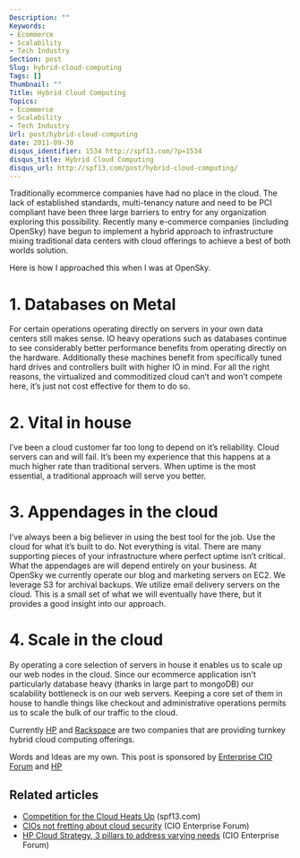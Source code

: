 ```yaml
---
Description: ""
Keywords:
- Ecommerce
- Scalability
- Tech Industry
Section: post
Slug: hybrid-cloud-computing
Tags: []
Thumbnail: ""
Title: Hybrid Cloud Computing
Topics:
- Ecommerce
- Scalability
- Tech Industry
Url: post/hybrid-cloud-computing
date: 2011-09-30
disqus_identifier: 1534 http://spf13.com/?p=1534
disqus_title: Hybrid Cloud Computing
disqus_url: http://spf13.com/post/hybrid-cloud-computing/
---
```


Traditionally ecommerce companies have had no place in the cloud. The
lack of established standards, multi-tenancy nature and need to be PCI
compliant have been three large barriers to entry for any organization
exploring this possibility. Recently many e-commerce companies
(including OpenSky) have begun to implement a hybrid approach to
infrastructure mixing traditional data centers with cloud offerings to
achieve a best of both worlds solution.

Here is how I approached this when I was at OpenSky.

# 1. Databases on Metal


For certain operations operating directly on servers in your own data
centers still makes sense. IO heavy operations such as databases
continue to see considerably better performance benefits from operating
directly on the hardware. Additionally these machines benefit from
specifically tuned hard drives and controllers built with higher IO in
mind. For all the right reasons, the virtualized and commoditized cloud
can’t and won’t compete here, it’s just not cost effective for them to
do so.

# 2. Vital in house

I’ve been a cloud customer far too long to depend on it’s reliability.
Cloud servers can and will fail. It’s been my experience that this
happens at a much higher rate than traditional servers. When uptime is
the most essential, a traditional approach will serve you better.

# 3. Appendages in the cloud

I’ve always been a big believer in using the best tool for the job. Use
the cloud for what it’s built to do. Not everything is vital. There are
many supporting pieces of your infrastructure where perfect uptime isn’t
critical. What the appendages are will depend entirely on your business.
At OpenSky we currently operate our blog and marketing servers on EC2.
We leverage S3 for archival backups. We utilize email delivery servers
on the cloud. This is a small set of what we will eventually have there,
but it provides a good insight into our approach.

# 4. Scale in the cloud

By operating a core selection of servers in house it enables us to scale
up our web nodes in the cloud. Since our ecommerce application isn’t
particularly database heavy (thanks in large part to mongoDB) our
scalability bottleneck is on our web servers. Keeping a core set of them
in house to handle things like checkout and administrative operations
permits us to scale the bulk of our traffic to the cloud.

Currently [HP](http://www.hpcloud.com/) and
[Rackspace](http://www.rackspace.com/) are two companies that are
providing turnkey hybrid cloud computing offerings.

Words and Ideas are my own. This post is sponsored by [Enterprise CIO
Forum](http://bit.ly/l2GOwA) and [HP](http://www.hp.com/go/instant-on)

## Related articles

-   [Competition for the Cloud Heats
    Up](http://spf13.com/post/competition-for-the-cloud-heats-up "Competition for the Cloud Heats Up")
    (spf13.com)
-   [CIOs not fretting about cloud
    security](http://www.enterprisecioforum.com/en/article/cios-not-fretting-about-cloud-security-0?utm_source=B5&utm_medium=USBLOG&utm_content=post&utm_campaign=ecf) (CIO
    Enterprise Forum)
-   [HP Cloud Strategy, 3 pillars to address varying
    needs](http://www.enterprisecioforum.com/en/blogs/christian/hp-cloud-strategy-3-pillars-address-varying-needs?utm_source=B5&utm_medium=USBLOG&utm_content=post&utm_campaign=ecf) (CIO
    Enterprise Forum)

